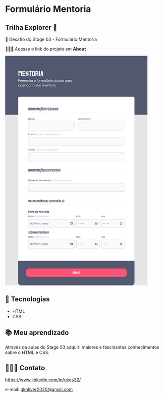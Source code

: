 # Formulário Mentoria

## Trilha Explorer 🚀

💜 Desafio do Stage 03 - Formulário Mentoria

👩🏽‍💻 Acesse o link do projeto em **About**

![preview](./images/preview_form_mentoria.png)

## 🔰 Tecnologias

- HTML
- CSS

## 📚 Meu aprendizado

Através da aulas do Stage 03 adquiri maiores e fascinantes conhecimentos sobre o HTML e CSS.

## 🤸🏽‍♂️ Contato

https://www.linkedin.com/in/gkos22/

e-mail: gkoliver2020@gmail.com